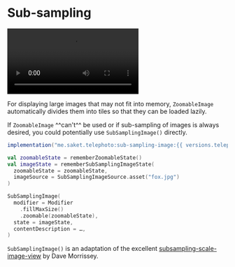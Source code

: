 # Sub-sampling

![type:video](../assets/subsampling_small.mp4)

For displaying large images that may not fit into memory, `ZoomableImage` automatically divides them into tiles so that they can be loaded lazily.

If `ZoomableImage` ^^can't^^ be used or if sub-sampling of images is always desired, you could potentially use `SubSamplingImage()` directly.

```groovy
implementation("me.saket.telephoto:sub-sampling-image:{{ versions.telephoto }}")
```

```kotlin
val zoomableState = rememberZoomableState()
val imageState = rememberSubSamplingImageState(
  zoomableState = zoomableState,
  imageSource = SubSamplingImageSource.asset("fox.jpg")
)

SubSamplingImage(
  modifier = Modifier
    .fillMaxSize()
    .zoomable(zoomableState),
  state = imageState,
  contentDescription = …,
)
```

`SubSamplingImage()` is an adaptation of the excellent [subsampling-scale-image-view](https://github.com/davemorrissey/subsampling-scale-image-view) by Dave Morrissey.
